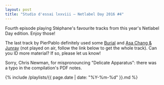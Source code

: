 ```yaml
---
layout: post
title: "Studio d'essai lxxviii – Netlabel Day 2016 #4"
---
```


Fourth episode playing Stéphane's favourite tracks from this year's Netlabel Day edition. Enjoy those!

The last track by PierPablo definitely used some [Burial](http://musicbrainz.org/artist/9ddce51c-2b75-4b3e-ac8c-1db09e7c89c6) and [Asa Chang & Junray](http://musicbrainz.org/artist/ad7f6f52-e243-4bd0-b077-a7f08dc66d06) (not played on air, follow the link below to get the whole track). Can you ID more material? If so, please let us know!

Sorry, Chris Newman, for mispronouncing "Delicate Apparatus": there was a typo in the compilation's PDF notes.

{% include /playlists/{{ page.date | date: "%Y-%m-%d" }}.md %}